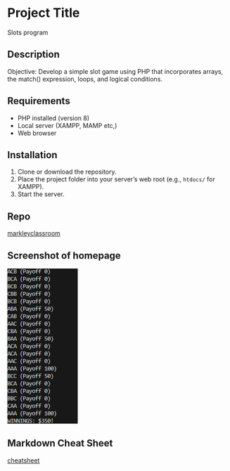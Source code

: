 # Project Title
Slots program

## Description
Objective: Develop a simple slot game using PHP that incorporates arrays, the match() expression, loops, and logical conditions.

## Requirements
- PHP installed (version 8)
- Local server (XAMPP, MAMP etc,)
- Web browser

## Installation
1. Clone or download the repository.
2. Place the project folder into your server’s web root (e.g., `htdocs/` for XAMPP).
3. Start the server.

## Repo
[markleyclassroom](https://github.com/wg0996425/slots.git)

## Screenshot of homepage
![screenshot of slots game ran in terminal](slotsOutput.png)
## Markdown Cheat Sheet
[cheatsheet](https://www.markdownguide.org/cheat-sheet/)